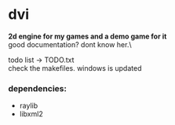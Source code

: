 # dvi
**2d engine for my games and a demo game for it**\
good documentation? dont know her.\

todo list -> TODO.txt\
check the makefiles. windows is updated

### dependencies:
- raylib
- libxml2